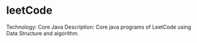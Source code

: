 # leetCode
Technology: Core Java
Description: Core java programs of LeetCode using Data Structure and algorithm.
